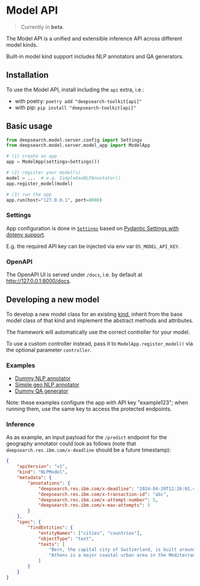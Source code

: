 # Model API
> Currently in **beta**.

The Model API is a unified and extensible inference API across different model kinds.

Built-in model kind support includes NLP annotators and QA generators.

## Installation
To use the Model API, install including the `api` extra, i.e.:
- with poetry:
`poetry add "deepsearch-toolkit[api]"`
- with pip: `pip install "deepsearch-toolkit[api]"`

## Basic usage
```python
from deepsearch.model.server.config import Settings
from deepsearch.model.server.model_app import ModelApp

# (1) create an app
app = ModelApp(settings=Settings())

# (2) register your model(s)
model = ...  # e.g. SimpleGeoNLPAnnotator()
app.register_model(model)

# (3) run the app
app.run(host="127.0.0.1", port=8000)
```

### Settings
App configuration is done in [`Settings`](server/config.py) based on
[Pydantic Settings with dotenv support](https://docs.pydantic.dev/dev-v1/usage/settings/).

E.g. the required API key can be injected via env var `DS_MODEL_API_KEY`.

### OpenAPI
The OpenAPI UI is served under `/docs`, i.e. by default at http://127.0.0.1:8000/docs.

## Developing a new model
To develop a new model class for an existing [kind](kinds/), inherit from the base model
class of that kind and implement the abstract methods and attributes.

The framework will automatically use the correct controller for your model.

To use a custom controller instead, pass it to `ModelApp.register_model()` via the
optional parameter `controller`.

### Examples
- [Dummy NLP annotator](examples/dummy_nlp_annotator/)
- [Simple geo NLP annotator](examples/simple_geo_nlp_annotator/)
- [Dummy QA generator](examples/dummy_qa_generator/)

Note: these examples configure the app with API key "example123"; when running them, use
the same key to access the protected endpoints.

### Inference
As as example, an input payload for the `/predict` endpoint for the geography annotator
could look as follows (note that `deepsearch.res.ibm.com/x-deadline` should be a
future timestamp):
```json
{
    "apiVersion": "v1",
    "kind": "NLPModel",
    "metadata": {
        "annotations": {
            "deepsearch.res.ibm.com/x-deadline": "2024-04-20T12:26:01.479484+00:00",
            "deepsearch.res.ibm.com/x-transaction-id": "abc",
            "deepsearch.res.ibm.com/x-attempt-number": 5,
            "deepsearch.res.ibm.com/x-max-attempts": 5
        }
    },
    "spec": {
        "findEntities": {
            "entityNames": ["cities", "countries"],
            "objectType": "text",
            "texts": [
                "Bern, the capital city of Switzerland, is built around a crook in the Aare River.",
                "Athens is a major coastal urban area in the Mediterranean and is both the capital and largest city of Greece."
            ]
        }
    }
}
```
